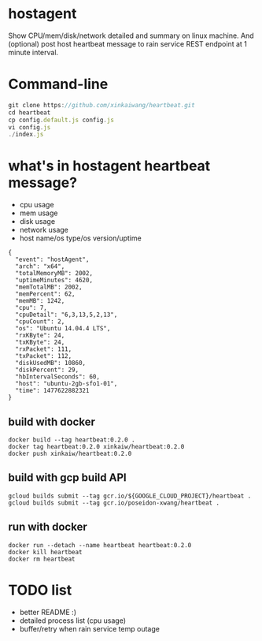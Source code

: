 # hostagent

Show CPU/mem/disk/network detailed and summary on linux machine. And (optional) post host heartbeat message to rain service REST endpoint at 1 minute interval.


# Command-line
``` js
git clone https://github.com/xinkaiwang/heartbeat.git
cd heartbeat
cp config.default.js config.js
vi config.js
./index.js
```

# what's in hostagent heartbeat message?
* cpu usage
* mem usage
* disk usage
* network usage
* host name/os type/os version/uptime
```
{
  "event": "hostAgent",
  "arch": "x64",
  "totalMemoryMB": 2002,
  "uptimeMinutes": 4620,
  "memTotalMB": 2002,
  "memPercent": 62,
  "memMB": 1242,
  "cpu": 7,
  "cpuDetail": "6,3,13,5,2,13",
  "cpuCount": 2,
  "os": "Ubuntu 14.04.4 LTS",
  "rxKByte": 24,
  "txKByte": 24,
  "rxPacket": 111,
  "txPacket": 112,
  "diskUsedMB": 10860,
  "diskPercent": 29,
  "hbIntervalSeconds": 60,
  "host": "ubuntu-2gb-sfo1-01",
  "time": 1477622882321
}
```

## build with docker
```
docker build --tag heartbeat:0.2.0 .
docker tag heartbeat:0.2.0 xinkaiw/heartbeat:0.2.0
docker push xinkaiw/heartbeat:0.2.0
```

## build with gcp build API
```
gcloud builds submit --tag gcr.io/${GOOGLE_CLOUD_PROJECT}/heartbeat .
gcloud builds submit --tag gcr.io/poseidon-xwang/heartbeat .
```

## run with docker
```
docker run --detach --name heartbeat heartbeat:0.2.0
docker kill heartbeat
docker rm heartbeat
```

# TODO list
* better README :)
* detailed process list (cpu usage)
* buffer/retry when rain service temp outage